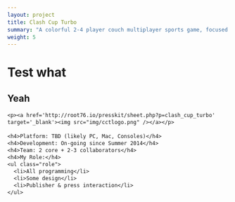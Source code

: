 ```yaml
---
layout: project
title: Clash Cup Turbo
summary: "A colorful 2-4 player couch multiplayer sports game, focused on crazy fun competition with friends and family. Smack the puck into the opponent's goal in a variety of stylized levels filled with obstacles and traps."
weight: 5
---
```


# Test what
## Yeah

    <p><a href='http://root76.io/presskit/sheet.php?p=clash_cup_turbo' target='_blank'><img src="img/cctlogo.png" /></a></p>
    
    <h4>Platform: TBD (likely PC, Mac, Consoles)</h4>
    <h4>Development: On-going since Summer 2014</h4>
    <h4>Team: 2 core + 2-3 collaborators</h4>
    <h4>My Role:</h4>
    <ul class="role">
      <li>All programming</li>
      <li>Some design</li>
      <li>Publisher & press interaction</li>
    </ul>